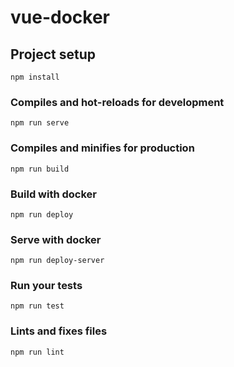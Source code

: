 # vue-docker

## Project setup
```
npm install
```

### Compiles and hot-reloads for development
```
npm run serve
```

### Compiles and minifies for production
```
npm run build
```

### Build with docker
```
npm run deploy
```

### Serve with docker
```
npm run deploy-server
```

### Run your tests
```
npm run test
```

### Lints and fixes files
```
npm run lint
```
